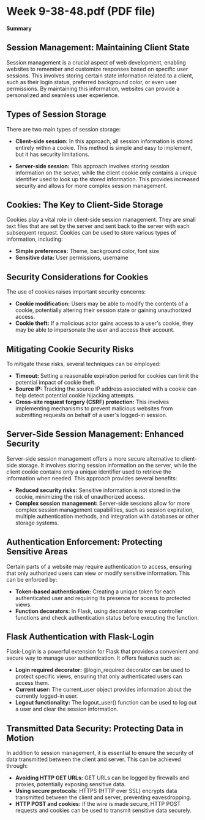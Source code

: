 # Week 9-38-48.pdf (PDF file)
**Summary**
## Session Management: Maintaining Client State

Session management is a crucial aspect of web development, enabling websites to remember and customize responses based on specific user sessions. This involves storing certain state information related to a client, such as their login status, preferred background color, or even user permissions. By maintaining this information, websites can provide a personalized and seamless user experience.

## Types of Session Storage

There are two main types of session storage:

- **Client-side session:** In this approach, all session information is stored entirely within a cookie. This method is simple and easy to implement, but it has security limitations.

- **Server-side session:** This approach involves storing session information on the server, while the client cookie only contains a unique identifier used to look up the stored information. This provides increased security and allows for more complex session management.

## Cookies: The Key to Client-Side Storage

Cookies play a vital role in client-side session management. They are small text files that are set by the server and sent back to the server with each subsequent request. Cookies can be used to store various types of information, including:

- **Simple preferences:** Theme, background color, font size
- **Sensitive data:** User permissions, username

## Security Considerations for Cookies

The use of cookies raises important security concerns:

- **Cookie modification:** Users may be able to modify the contents of a cookie, potentially altering their session state or gaining unauthorized access.
- **Cookie theft:** If a malicious actor gains access to a user's cookie, they may be able to impersonate the user and access their account.

## Mitigating Cookie Security Risks

To mitigate these risks, several techniques can be employed:

- **Timeout:** Setting a reasonable expiration period for cookies can limit the potential impact of cookie theft.
- **Source IP:** Tracking the source IP address associated with a cookie can help detect potential cookie hijacking attempts.
- **Cross-site request forgery (CSRF) protection:** This involves implementing mechanisms to prevent malicious websites from submitting requests on behalf of a user's logged-in session.

## Server-Side Session Management: Enhanced Security

Server-side session management offers a more secure alternative to client-side storage. It involves storing session information on the server, while the client cookie contains only a unique identifier used to retrieve the information when needed. This approach provides several benefits:

- **Reduced security risks:** Sensitive information is not stored in the cookie, minimizing the risk of unauthorized access.
- **Complex session management:** Server-side sessions allow for more complex session management capabilities, such as session expiration, multiple authentication methods, and integration with databases or other storage systems.

## Authentication Enforcement: Protecting Sensitive Areas

Certain parts of a website may require authentication to access, ensuring that only authorized users can view or modify sensitive information. This can be enforced by:

- **Token-based authentication:** Creating a unique token for each authenticated user and requiring its presence for access to protected views.
- **Function decorators:** In Flask, using decorators to wrap controller functions and check authentication status before executing the function.

## Flask Authentication with Flask-Login

Flask-Login is a powerful extension for Flask that provides a convenient and secure way to manage user authentication. It offers features such as:

- **Login required decorator:** @login_required decorator can be used to protect specific views, ensuring that only authenticated users can access them.
- **Current user:** The current_user object provides information about the currently logged-in user.
- **Logout functionality:** The logout_user() function can be used to log out a user and clear the session information.

## Transmitted Data Security: Protecting Data in Motion

In addition to session management, it is essential to ensure the security of data transmitted between the client and server. This can be achieved through:

- **Avoiding HTTP GET URLs:** GET URLs can be logged by firewalls and proxies, potentially exposing sensitive data.
- **Using secure protocols:** HTTPS (HTTP over SSL) encrypts data transmitted between the client and server, preventing eavesdropping.
- **HTTP POST and cookies:** If the wire is made secure, HTTP POST requests and cookies can be used to transmit sensitive data securely.
